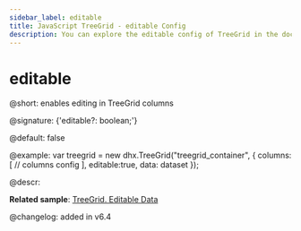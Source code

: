 ```yaml
---
sidebar_label: editable
title: JavaScript TreeGrid - editable Config 
description: You can explore the editable config of TreeGrid in the documentation of the DHTMLX JavaScript UI library. Browse developer guides and API reference, try out code examples and live demos, and download a free 30-day evaluation version of DHTMLX Suite 7.
---
```


# editable

@short: enables editing in TreeGrid columns

@signature: {'editable?: boolean;'}

@default: false

@example:
var treegrid = new dhx.TreeGrid("treegrid_container", {
	columns: [ 
		// columns config
	], 
	editable:true,
	data: dataset
});

@descr:

**Related sample**: [TreeGrid. Editable Data](https://snippet.dhtmlx.com/sdbfbv2n)

@changelog: added in v6.4

[comment]: # (@related: treegrid/configuration.md#editing-treegrid-and-separate-columns treegrid/initialization.md#initialize-treegrid)
